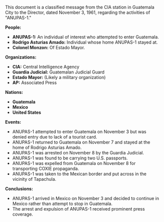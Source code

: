 This document is a classified message from the CIA station in Guatemala City to the Director, dated November 3, 1961, regarding the activities of "ANUPAS-1."

**People:**

*   **ANUPAS-1:** An individual of interest who attempted to enter Guatemala.
*   **Rodrigo Asturias Amado:** Individual whose home ANUPAS-1 stayed at.
*   **Colonel Monzon:** Of Estado Mayor.

**Organizations:**

*   **CIA:** Central Intelligence Agency
*   **Guardia Judicial:** Guatemalan Judicial Guard
*   **Estado Mayor:** (Likely a military organization)
*   **AP:** Associated Press

**Nations:**

*   **Guatemala**
*   **Mexico**
*   **United States**

**Events:**

*   ANUPAS-1 attempted to enter Guatemala on November 3 but was denied entry due to lack of a tourist card.
*   ANUPAS-1 returned to Guatemala on November 7 and stayed at the home of Rodrigo Asturias Amado.
*   ANUPAS-1 was arrested on November 8 by the Guardia Judicial.
*   ANUPAS-1 was found to be carrying two U.S. passports.
*   ANUPAS-1 was expelled from Guatemala on November 8 for transporting COXIE propaganda.
*   ANUPAS-1 was taken to the Mexican border and put across in the vicinity of Tapachula.

**Conclusions:**

*   ANUPAS-1 arrived in Mexico on November 3 and decided to continue in Mexico rather than attempt to stop in Guatemala.
*   The arrest and expulsion of ANUPAS-1 received prominent press coverage.
